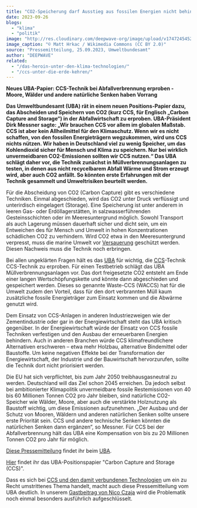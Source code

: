 ```yaml
---
title: "CO2-Speicherung darf Ausstieg aus fossilen Energien nicht behindern"
date: 2023-09-26
blogs: 
  - "klima"
  - "politik"
image: "http://res.cloudinary.com/deepwave-org/image/upload/v1747245452/deepwave.org/Protest_Against_Carbon_Capture_and_Storage_51697301719-scaled.jpg"
image_caption: "© Matt Hrkac / Wikimedia Commons (CC BY 2.0)"
source: "Pressemitteilung, 25.09.2023, Umweltbundesamt"
author: "DEEPWAVE"
related: 
  - "/das-heroin-unter-den-klima-technologien/"
  - "/ccs-unter-die-erde-kehren/"
---
```


**Neues UBA-Papier: CCS-Technik bei Abfallverbrennung erproben - Moore, Wälder und andere natürliche Senken haben Vorrang**

**Das Umweltbundesamt (UBA) rät in einem neuen Positions-Papier dazu, das Abscheiden und Speichern von CO2 (kurz CCS, für Englisch „Carbon Capture and Storage“) in der Abfallwirtschaft zu erproben. UBA-Präsident Dirk Messner sagte: „Wir brauchen CCS vor allem im globalen Maßstab. CCS ist aber kein Allheilmittel für den Klimaschutz. Wenn wir es nicht schaffen, von den fossilen Energieträgern wegzukommen, wird uns CCS nichts nützen. Wir haben in Deutschland viel zu wenig Speicher, um das Kohlendioxid sicher für Mensch und Klima zu speichern. Nur bei wirklich unvermeidbaren CO2-Emissionen sollten wir CCS nutzen.“ Das UBA schlägt daher vor, die Technik zunächst in Müllverbrennungsanlagen zu testen, in denen aus nicht recycelbarem Abfall Wärme und Strom erzeugt wird, aber auch CO2 anfällt. So könnten erste Erfahrungen mit der Technik gesammelt und Umweltrisiken beurteilt werden.**

Für die Abscheidung von CO2 (Carbon Capture) gibt es verschiedene Techniken. Einmal abgeschieden, wird das CO2 unter Druck verflüssigt und unterirdisch eingelagert (Storage). Eine Speicherung ist unter anderem in leeren Gas- oder Erdöllagerstätten, in salzwasserführenden Gesteinsschichten oder im Meeresuntergrund möglich. Sowohl Transport als auch Lagerung müssen dauerhaft sicher und dicht sein, um ein Entweichen des für Mensch und Umwelt in hohen Konzentrationen schädlichen CO2 zu verhindern. Wird CO2 etwa in den Meeresuntergrund verpresst, muss die marine Umwelt vor ⁠[Versauerung](https://www.umweltbundesamt.de/service/glossar/v?tag=Versauerung#alphabar)⁠ geschützt werden. Diesen Nachweis muss die Technik noch erbringen.

Bei allen ungeklärten Fragen hält es das ⁠[UBA](https://www.umweltbundesamt.de/service/glossar/u?tag=UBA#alphabar)⁠ für wichtig, die ⁠[CCS](https://www.umweltbundesamt.de/service/glossar/c?tag=CCS#alphabar)⁠-Technik CCS-Technik zu erproben. Für einen Testbetrieb schlägt das UBA Müllverbrennungsanlagen vor. Das dort freigesetzte CO2 entsteht am Ende einer langen Wertschöpfungskette und könnte dann abgeschieden und gespeichert werden. Dieses so genannte Waste-CCS (WACCS) hat für die Umwelt zudem den Vorteil, dass für den dort verbrannten Müll kaum zusätzliche fossile Energieträger zum Einsatz kommen und die Abwärme genutzt wird.

Dem Einsatz von CCS-Anlagen in anderen Industriezweigen wie der Zementindustrie oder gar in der Energiewirtschaft steht das UBA kritisch gegenüber. In der Energiewirtschaft würde der Einsatz von CCS fossile Techniken verfestigen und den Ausbau der erneuerbaren Energien behindern. Auch in anderen Branchen würde CCS klimafreundlichere Alternativen erschweren – etwa mehr Holzbau, alternative Bindemittel oder Baustoffe. Um keine negativen Effekte bei der Transformation der Energiewirtschaft, der Industrie und der Bauwirtschaft hervorzurufen, sollte die Technik dort nicht priorisiert werden.

Die EU hat sich verpflichtet, bis zum Jahr 2050 treibhausgasneutral zu werden. Deutschland will das Ziel schon 2045 erreichen. Da jedoch selbst bei ambitionierter Klimapolitik unvermeidbare fossile Restemissionen von 40 bis 60 Millionen Tonnen CO2 pro Jahr bleiben, sind natürliche CO2\-Speicher wie Wälder, Moore, aber auch die verstärkte Holznutzung als Baustoff wichtig, um diese Emissionen aufzunehmen. „Der Ausbau und der Schutz von Mooren, Wäldern und anderen natürlichen Senken sollte unsere erste Priorität sein. CCS und andere technische Senken könnten die natürlichen Senken dann ergänzen“, so Messner. Für CCS bei der Abfallverbrennung hält das UBA eine Kompensation von bis zu 20 Millionen Tonnen CO2 pro Jahr für möglich.

[Diese Pressemitteilung](https://www.umweltbundesamt.de/presse/pressemitteilungen/co2-speicherung-darf-ausstieg-aus-fossilen-energien) findet ihr beim [UBA](https://www.umweltbundesamt.de/).

[Hier](https://www.umweltbundesamt.de/sites/default/files/medien/1410/publikationen/230919_uba_pos_ccs_bf.pdf) findet ihr das UBA-Positionspapier "Carbon Capture and Storage (CCS)".

Dass es sich bei [CCS und den damit verbundenen Technologien](https://www.deepwave.org/das-heroin-unter-den-klima-technologien/) um ein zu Recht umstrittenes Thema handelt, macht auch diese Pressemitteilung vom UBA deutlich. In unserem [Gastbeitrag von Nico Czaja](https://www.deepwave.org/ccs-unter-die-erde-kehren/) wird die Problematik noch einmal besonders ausführlich aufgeschlüsselt.
